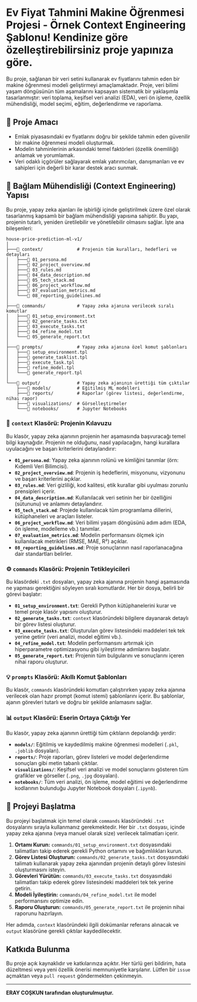 # Ev Fiyat Tahmini Makine Öğrenmesi Projesi - Örnek Context Engineering Şablonu! Kendinize göre özelleştirebilirsiniz proje yapınıza göre.

Bu proje, sağlanan bir veri setini kullanarak ev fiyatlarını tahmin eden bir makine öğrenmesi modeli geliştirmeyi amaçlamaktadır. Proje, veri bilimi yaşam döngüsünün tüm aşamalarını kapsayan sistematik bir yaklaşımla tasarlanmıştır: veri toplama, keşifsel veri analizi (EDA), veri ön işleme, özellik mühendisliği, model seçimi, eğitim, değerlendirme ve raporlama.

## 🚀 Proje Amacı

*   Emlak piyasasındaki ev fiyatlarını doğru bir şekilde tahmin eden güvenilir bir makine öğrenmesi modeli oluşturmak.
*   Modelin tahminlerinin arkasındaki temel faktörleri (özellik önemliliği) anlamak ve yorumlamak.
*   Veri odaklı içgörüler sağlayarak emlak yatırımcıları, danışmanları ve ev sahipleri için değerli bir karar destek aracı sunmak.

## 🧠 Bağlam Mühendisliği (Context Engineering) Yapısı

Bu proje, yapay zeka ajanları ile işbirliği içinde geliştirilmek üzere özel olarak tasarlanmış kapsamlı bir bağlam mühendisliği yapısına sahiptir. Bu yapı, projenin tutarlı, yeniden üretilebilir ve yönetilebilir olmasını sağlar. İşte ana bileşenleri:

```
house-price-prediction-ml-v1/
│
├───📁 context/             # Projenin tüm kuralları, hedefleri ve detayları
│   ├───📄 01_persona.md
│   ├───📄 02_project_overview.md
│   ├───📄 03_rules.md
│   ├───📄 04_data_description.md
│   ├───📄 05_tech_stack.md
│   ├───📄 06_project_workflow.md
│   ├───📄 07_evaluation_metrics.md
│   └───📄 08_reporting_guidelines.md
│
├───📁 commands/            # Yapay zeka ajanına verilecek sıralı komutlar
│   ├───📄 01_setup_environment.txt
│   ├───📄 02_generate_tasks.txt
│   ├───📄 03_execute_tasks.txt
│   ├───📄 04_refine_model.txt
│   └───📄 05_generate_report.txt
│
├───📁 prompts/             # Yapay zeka ajanına özel komut şablonları
│   ├───📄 setup_environment.tpl
│   ├───📄 generate_tasklist.tpl
│   ├───📄 execute_task.tpl
│   ├───📄 refine_model.tpl
│   └───📄 generate_report.tpl
│
└───📁 output/              # Yapay zeka ajanının ürettiği tüm çıktılar
    ├───📁 models/          # Eğitilmiş ML modelleri
    ├───📁 reports/         # Raporlar (görev listesi, değerlendirme, nihai rapor)
    ├───📁 visualizations/  # Görselleştirmeler
    └───📁 notebooks/       # Jupyter Notebooks
```

### 📂 `context` Klasörü: Projenin Kılavuzu

Bu klasör, yapay zeka ajanının projenin her aşamasında başvuracağı temel bilgi kaynağıdır. Projenin ne olduğunu, nasıl yapılacağını, hangi kurallara uyulacağını ve başarı kriterlerini detaylandırır:

*   **`01_persona.md`**: Yapay zeka ajanının rolünü ve kimliğini tanımlar (örn: Kıdemli Veri Bilimcisi).
*   **`02_project_overview.md`**: Projenin iş hedeflerini, misyonunu, vizyonunu ve başarı kriterlerini açıklar.
*   **`03_rules.md`**: Veri gizliliği, kod kalitesi, etik kurallar gibi uyulması zorunlu prensipleri içerir.
*   **`04_data_description.md`**: Kullanılacak veri setinin her bir özelliğini (sütununu) ve anlamını detaylandırır.
*   **`05_tech_stack.md`**: Projede kullanılacak tüm programlama dillerini, kütüphaneleri ve araçları listeler.
*   **`06_project_workflow.md`**: Veri bilimi yaşam döngüsünü adım adım (EDA, ön işleme, modelleme vb.) tanımlar.
*   **`07_evaluation_metrics.md`**: Modelin performansını ölçmek için kullanılacak metrikleri (RMSE, MAE, R²) açıklar.
*   **`08_reporting_guidelines.md`**: Proje sonuçlarının nasıl raporlanacağına dair standartları belirler.

### ⚙️ `commands` Klasörü: Projenin Tetikleyicileri

Bu klasördeki `.txt` dosyaları, yapay zeka ajanına projenin hangi aşamasında ne yapması gerektiğini söyleyen sıralı komutlardır. Her bir dosya, belirli bir görevi başlatır:

*   **`01_setup_environment.txt`**: Gerekli Python kütüphanelerini kurar ve temel proje klasör yapısını oluşturur.
*   **`02_generate_tasks.txt`**: `context` klasöründeki bilgilere dayanarak detaylı bir görev listesi oluşturur.
*   **`03_execute_tasks.txt`**: Oluşturulan görev listesindeki maddeleri tek tek yerine getirir (veri analizi, model eğitimi vb.).
*   **`04_refine_model.txt`**: Modelin performansını artırmak için hiperparametre optimizasyonu gibi iyileştirme adımlarını başlatır.
*   **`05_generate_report.txt`**: Projenin tüm bulgularını ve sonuçlarını içeren nihai raporu oluşturur.

### 💡 `prompts` Klasörü: Akıllı Komut Şablonları

Bu klasör, `commands` klasöründeki komutları çalıştırırken yapay zeka ajanına verilecek olan hazır prompt (komut istemi) şablonlarını içerir. Bu şablonlar, ajanın görevleri tutarlı ve doğru bir şekilde anlamasını sağlar.

### 📊 `output` Klasörü: Eserin Ortaya Çıktığı Yer

Bu klasör, yapay zeka ajanının ürettiği tüm çıktıların depolandığı yerdir:

*   **`models/`**: Eğitilmiş ve kaydedilmiş makine öğrenmesi modelleri (`.pkl`, `.joblib` dosyaları).
*   **`reports/`**: Proje raporları, görev listeleri ve model değerlendirme sonuçları gibi metin tabanlı çıktılar.
*   **`visualizations/`**: Keşifsel veri analizi ve model sonuçlarını gösteren tüm grafikler ve görseller (`.png`, `.jpg` dosyaları).
*   **`notebooks/`**: Tüm veri analizi, ön işleme, model eğitimi ve değerlendirme kodlarının bulunduğu Jupyter Notebook dosyaları (`.ipynb`).

## 🚀 Projeyi Başlatma

Bu projeyi başlatmak için temel olarak `commands` klasöründeki `.txt` dosyalarını sırayla kullanmanız gerekmektedir. Her bir `.txt` dosyası, içinde yapay zeka ajanına (veya manuel olarak size) verilecek talimatları içerir.

1.  **Ortamı Kurun:** `commands/01_setup_environment.txt` dosyasındaki talimatları takip ederek gerekli Python ortamını ve bağımlılıkları kurun.
2.  **Görev Listesi Oluşturun:** `commands/02_generate_tasks.txt` dosyasındaki talimatı kullanarak yapay zeka ajanından projenin detaylı görev listesini oluşturmasını isteyin.
3.  **Görevleri Yürütün:** `commands/03_execute_tasks.txt` dosyasındaki talimatları takip ederek görev listesindeki maddeleri tek tek yerine getirin.
4.  **Modeli İyileştirin:** `commands/04_refine_model.txt` ile model performansını optimize edin.
5.  **Raporu Oluşturun:** `commands/05_generate_report.txt` ile projenin nihai raporunu hazırlayın.

Her adımda, `context` klasöründeki ilgili dokümanlar referans alınacak ve `output` klasörüne gerekli çıktılar kaydedilecektir.

## Katkıda Bulunma

Bu proje açık kaynaklıdır ve katkılarınıza açıktır. Her türlü geri bildirim, hata düzeltmesi veya yeni özellik önerisi memnuniyetle karşılanır. Lütfen bir `issue` açmaktan veya `pull request` göndermekten çekinmeyin.

---

**ERAY COŞKUN tarafından oluşturulmuştur.**

